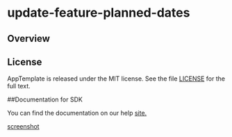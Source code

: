 update-feature-planned-dates
============================

## Overview


## License

AppTemplate is released under the MIT license.  See the file [LICENSE](./LICENSE) for the full text.

##Documentation for SDK

You can find the documentation on our help [site.](https://help.rallydev.com/apps/2.0rc2/doc/)

[screenshot](https://github.com/wrackzone/update-feature-planned-dates/blob/master/screenshot.png?raw=true)